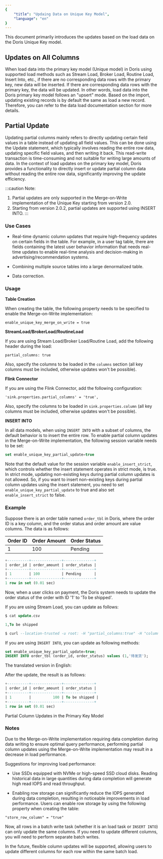 ```yaml
---
{
    "title": "Updaing Data on Unique Key Model",
    "language": "en"
}
---
```


<!--
Licensed to the Apache Software Foundation (ASF) under one
or more contributor license agreements.  See the NOTICE file
distributed with this work for additional information
regarding copyright ownership.  The ASF licenses this file
to you under the Apache License, Version 2.0 (the
"License"); you may not use this file except in compliance
with the License.  You may obtain a copy of the License at

  http://www.apache.org/licenses/LICENSE-2.0

Unless required by applicable law or agreed to in writing,
software distributed under the License is distributed on an
"AS IS" BASIS, WITHOUT WARRANTIES OR CONDITIONS OF ANY
KIND, either express or implied.  See the License for the
specific language governing permissions and limitations
under the License.
-->

This document primarily introduces the updates based on the load data on the Doris Unique Key model.

## Updates on All Columns

When load data into the primary key model (Unique model) in Doris using supported load methods such as Stream Load, Broker Load, Routine Load, Insert Into, etc., if there are no corresponding data rows with the primary key, new data will be inserted. If there are corresponding data rows with the primary key, the data will be updated. In other words, load data into the Doris primary key model follows an "upsert" mode. Based on the import, updating existing records is by default the same as load a new record. Therefore, you can refer to the data load documentation section for more details.

## Partial Update

Updating partial columns mainly refers to directly updating certain field values in a table instead of updating all field values. This can be done using the Update statement, which typically involves reading the entire row data, updating specific field values, and then writing it back. This read-write transaction is time-consuming and not suitable for writing large amounts of data. In the context of load updates on the primary key model, Doris provides a functionality to directly insert or update partial column data without reading the entire row data, significantly improving the update efficiency.

:::caution
Note:

1. Partial updates are only supported in the Merge-on-Write implementation of the Unique Key starting from version 2.0.
2. Starting from version 2.0.2, partial updates are supported using INSERT INTO.
:::

### Use Cases

- Real-time dynamic column updates that require high-frequency updates on certain fields in the table. For example, in a user tag table, there are fields containing the latest user behavior information that needs real-time updates to enable real-time analysis and decision-making in advertising/recommendation systems.

- Combining multiple source tables into a large denormalized table.

- Data correction.

### Usage

**Table Creation**

When creating the table, the following property needs to be specified to enable the Merge-on-Write implementation:

```Plain
enable_unique_key_merge_on_write = true
```

**StreamLoad/BrokerLoad/RoutineLoad**

If you are using Stream Load/Broker Load/Routine Load, add the following header during the load:

```Plain
partial_columns: true
```

Also, specify the columns to be loaded in the `columns` section (all key columns must be included, otherwise updates won't be possible).

**Flink Connector**

If you are using the Flink Connector, add the following configuration:

```Plain
'sink.properties.partial_columns' = 'true',
```

Also, specify the columns to be loaded in `sink.properties.column` (all key columns must be included, otherwise updates won't be possible).

**INSERT INTO**

In all data models, when using `INSERT INTO` with a subset of columns, the default behavior is to insert the entire row. To enable partial column updates in the Merge-on-Write implementation, the following session variable needs to be set:

```sql
set enable_unique_key_partial_update=true
```

Note that the default value for the session variable `enable_insert_strict`, which controls whether the insert statement operates in strict mode, is true. In strict mode, updating non-existing keys during partial column updates is not allowed. So, if you want to insert non-existing keys during partial column updates using the insert statement, you need to set `enable_unique_key_partial_update` to true and also set `enable_insert_strict` to false.

### Example

Suppose there is an order table named `order_tbl` in Doris, where the order ID is a key column, and the order status and order amount are value columns. The data is as follows:

| Order ID | Order Amount | Order Status |
| -------- | ------------ | ------------ |
| 1        | 100          | Pending      |

```sql
+----------+--------------+--------------+
| order_id | order_amount | order_status |
+----------+--------------+--------------+
| 1        | 100          | Pending      |
+----------+--------------+--------------+
1 row in set (0.01 sec)
```

Now, when a user clicks on payment, the Doris system needs to update the order status of the order with ID '1' to 'To be shipped'.

If you are using Stream Load, you can update as follows:

```sql
$ cat update.csv

1,To be shipped

$ curl --location-trusted -u root: -H "partial_columns:true" -H "column_separator:," -H "columns:order_id,order_status" -T /tmp/update.csv http://127.0.0.1:48037/api/db1/order_tbl/_stream_load
```

If you are using `INSERT INTO`, you can update as following methods:

```sql
set enable_unique_key_partial_update=true;
INSERT INTO order_tbl (order_id, order_status) values (1,'待发货');
```

The translated version in English:

After the update, the result is as follows:

```sql
+----------+--------------+--------------+
| order_id | order_amount | order_status |
+----------+--------------+--------------+
| 1        |          100 | To be shipped |
+----------+--------------+--------------+
1 row in set (0.01 sec)
```

Partial Column Updates in the Primary Key Model

### Notes

Due to the Merge-on-Write implementation requiring data completion during data writing to ensure optimal query performance, performing partial column updates using the Merge-on-Write implementation may result in a decrease in load performance.

Suggestions for improving load performance:

- Use SSDs equipped with NVMe or high-speed SSD cloud disks. Reading historical data in large quantities during data completion will generate high read IOPS and read throughput.

- Enabling row storage can significantly reduce the IOPS generated during data completion, resulting in noticeable improvements in load performance. Users can enable row storage by using the following property when creating the table:

```Plain
"store_row_column" = "true"
```

Now, all rows in a batch write task (whether it is an load task or `INSERT INTO`) can only update the same columns. If you need to update different columns, you will need to perform separate batch writes.

In the future, flexible column updates will be supported, allowing users to update different columns for each row within the same batch load.